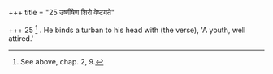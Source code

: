 +++
title = "25 उष्णीषेण शिरो वेष्टयते"

+++
25 [^11] . He binds a turban to his head with (the verse), 'A youth, well attired.'


[^11]:  See above, chap. 2, 9.

